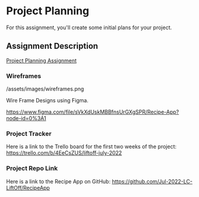 # Project Planning

For this assignment, you'll create some initial plans for your project.

## Assignment Description

[Project Planning Assignment](https://education.launchcode.org/liftoff/modules/assignments/project-planning)

### Wireframes

/assets/images/wireframes.png

Wire Frame Designs using Figma.

https://www.figma.com/file/sVkXdUskMBBfnsUrGXgSPR/Recipe-App?node-id=0%3A1

### Project Tracker

Here is a link to the Trello board for the first two weeks of the project:
https://trello.com/b/4EeCsZUS/liftoff-july-2022

### Project Repo Link

Here is a link to the Recipe App on GitHub:
https://github.com/Jul-2022-LC-LiftOff/RecipeApp
